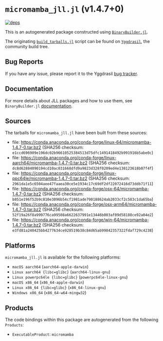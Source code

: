 # `micromamba_jll.jl` (v1.4.7+0)

[![deps](https://juliahub.com/docs/micromamba_jll/deps.svg)](https://juliahub.com/ui/Packages/micromamba_jll/c71yJ?page=2)

This is an autogenerated package constructed using [`BinaryBuilder.jl`](https://github.com/JuliaPackaging/BinaryBuilder.jl).

The originating [`build_tarballs.jl`](https://github.com/JuliaPackaging/Yggdrasil/blob/8ffabfdd390cfd1e290ffd021975bddeec247d18/M/micromamba/build_tarballs.jl) script can be found on [`Yggdrasil`](https://github.com/JuliaPackaging/Yggdrasil/), the community build tree.

## Bug Reports

If you have any issue, please report it to the Yggdrasil [bug tracker](https://github.com/JuliaPackaging/Yggdrasil/issues).

## Documentation

For more details about JLL packages and how to use them, see `BinaryBuilder.jl` [documentation](https://docs.binarybuilder.org/stable/jll/).

## Sources

The tarballs for `micromamba_jll.jl` have been built from these sources:

* file: https://conda.anaconda.org/conda-forge/linux-64/micromamba-1.4.7-0.tar.bz2 (SHA256 checksum: `e1ccd696909e196dc02b96610525384513d75dfc1491418492b991916b5abe0c`)
* file: https://conda.anaconda.org/conda-forge/linux-aarch64/micromamba-1.4.7-0.tar.bz2 (SHA256 checksum: `dc8d62884090194cd10ac031668dfd9a9823d328f0209ed4e138123618b07f4f`)
* file: https://conda.anaconda.org/conda-forge/linux-ppc64le/micromamba-1.4.7-0.tar.bz2 (SHA256 checksum: `2961da1e5c6504aee47faaea30ce5e1934c17c69df2df22072416d73ddb71f11`)
* file: https://conda.anaconda.org/conda-forge/osx-64/micromamba-1.4.7-0.tar.bz2 (SHA256 checksum: `b851e196f52b9c810e3096b54cf1981ade790188624ab2033cf2c583c1da65ba`)
* file: https://conda.anaconda.org/conda-forge/osx-arm64/micromamba-1.4.7-0.tar.bz2 (SHA256 checksum: `52f19a26f8a999776ca99508a6622637991e13446b003af09d58188ce92a04e2`)
* file: https://conda.anaconda.org/conda-forge/win-64/micromamba-1.4.7-0.tar.bz2 (SHA256 checksum: `e3fd81a240425bb4277634ce928519b38c84d65ab99842357322fdaf729c4238`)

## Platforms

`micromamba_jll.jl` is available for the following platforms:

* `macOS aarch64` (`aarch64-apple-darwin`)
* `Linux aarch64 {libc=glibc}` (`aarch64-linux-gnu`)
* `Linux powerpc64le {libc=glibc}` (`powerpc64le-linux-gnu`)
* `macOS x86_64` (`x86_64-apple-darwin`)
* `Linux x86_64 {libc=glibc}` (`x86_64-linux-gnu`)
* `Windows x86_64` (`x86_64-w64-mingw32`)

## Products

The code bindings within this package are autogenerated from the following `Products`:

* `ExecutableProduct`: `micromamba`
